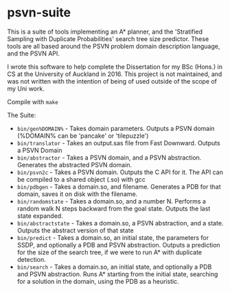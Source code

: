 # psvn-suite
This is a suite of tools implementing an A* planner, and the 'Stratified Sampling with Duplicate Probabilities' search tree size predictor. These tools are all based around the PSVN problem domain description language, and the PSVN API.

I wrote this software to help complete the Dissertation for my BSc (Hons.) in CS  at the University of Auckland in 2016. This project is not maintained, and was not written with the intention of being of used outside of the scope of my Uni work.

Compile with `make`

The Suite:
* `bin/gen%DOMAIN%` - Takes domain parameters. Outputs a PSVN domain (%DOMAIN% can be 'pancake' or 'tilepuzzle')
* `bin/translator` - Takes an output.sas file from Fast Downward. Outputs a PSVN Domain
* `bin/abstractor` - Takes a PSVN domain, and a PSVN abstraction. Generates the abstracted PSVN domain.
* `bin/psvn2c` - Takes a PSVN domain. Outputs the C API for it. The API can be compiled to a shared object (.so) with gcc
* `bin/pdbgen` - Takes a domain.so, and filename. Generates a PDB for that domain, saves it on disk with the filename.
* `bin/randomstate` - Takes a domain.so, and a number N. Performs a random walk N steps backward from the goal state. Outputs the last state expanded.
* `bin/abstractstate` - Takes a domain.so, a PSVN abstraction, and a state. Outputs the abstract version of that state
* `bin/predict` - Takes a domain.so, an initial state, the parameters for SSDP, and optionally a PDB and PSVN abstraction. Outputs a prediction for the size of the search tree, if we were to run A\* with duplicate detection.
* `bin/search` - Takes a domain.so, an initial state, and optionally a PDB and PSVN abstraction. Runs A\* starting from the initial state, searching for a solution in the domain, using the PDB as a heuristic.

